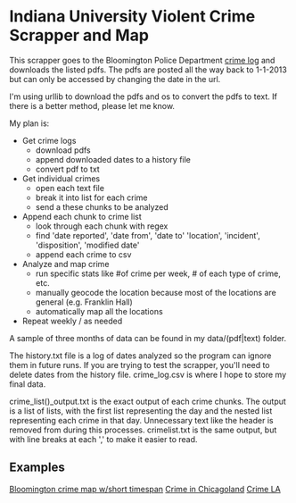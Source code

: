 # Indiana University Violent Crime Scrapper and Map

This scrapper goes to the Bloomington Police Department [crime log](http://www.indiana.edu/~iupd/dailyLog.html) and downloads the listed pdfs. The pdfs are posted all the way back to 1-1-2013 but can only be accessed by changing the date in the url.

I'm using urllib to download the pdfs and os to convert the pdfs to text. If there is a better method, please let me know. 

My plan is:
- Get crime logs
	- download pdfs 
	- append downloaded dates to a history file
	- convert pdf to txt
- Get individual crimes
	- open each text file
	- break it into list for each crime
	- send a these chunks to be analyzed
- Append each chunk to crime list
	- look through each chunk with regex
	- find 'date reported', 'date from', 'date to' 'location', 'incident', 'disposition', 'modified date'
	- append each crime to csv
- Analyze and map crime
	- run specific stats like #of crime per week, # of each type of crime, etc.
	- manually geocode the location because most of the locations are general (e.g. Franklin Hall)
	- automatically map all the locations
- Repeat weekly / as needed 

A sample of three months of data can be found in my data/(pdf|text) folder.

The history.txt file is a log of dates analyzed so the program can ignore them in future runs. If you are trying to test the scrapper, you'll need to delete dates from the history file. crime_log.csv is where I hope to store my final data.

crime_list()_output.txt is the exact output of each crime chunks. The output is a list of lists, with the first list representing the day and the nested list representing each crime in that day. Unnecessary text like the header is removed from during this processes. crimelist.txt is the same output, but with line breaks at each ',' to make it easier to read.

## Examples
[Bloomington crime map w/short timespan](https://jamesbenedict.carto.com/viz/886db910-0030-11e6-9f73-0e8c56e2ffdb/embed_map)
[Crime in Chicagoland](http://crime.chicagotribune.com/)
[Crime LA](http://maps.latimes.com/crime/)
